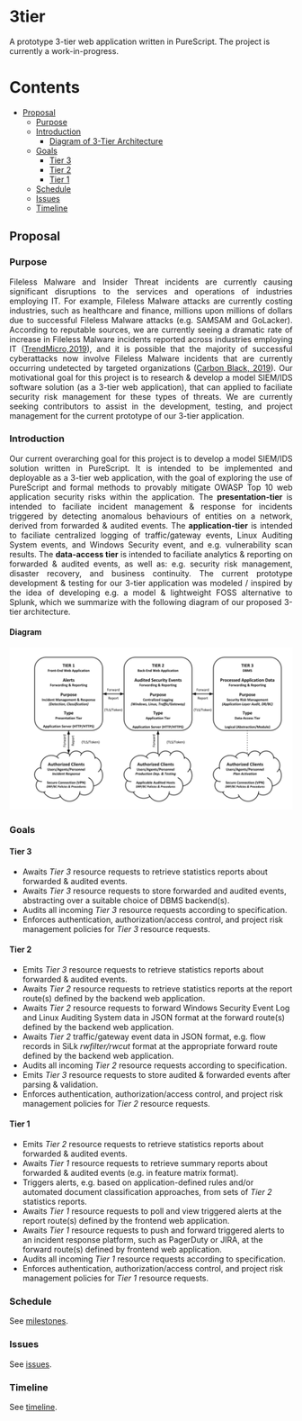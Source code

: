# 3tier
A prototype 3-tier web application written in PureScript. The project is currently a work-in-progress. 

# Contents
- [Proposal](#proposal)
  * [Purpose](#purpose)
  * [Introduction](#introduction)
    * [Diagram of 3-Tier Architecture](#diagram) 
  * [Goals](#goals)
    * [Tier 3](#tier-3)
    * [Tier 2](#tier-2)
    * [Tier 1](#tier-1)
  * [Schedule](#schedule)
  * [Issues](#issues)
  * [Timeline](#timeline)

## Proposal

### Purpose

<p align="justify">
Fileless Malware and Insider Threat incidents are currently causing significant disruptions to the services and operations of industries employing IT. For example, Fileless Malware attacks are currently costing industries, such as healthcare and finance, millions upon millions of dollars due to successful Fileless Malware attacks (e.g. SAMSAM and GoLacker). According to reputable sources, we are currently seeing a dramatic rate of increase in Fileless Malware incidents reported across industries employing IT (<a href="https://www.trendmicro.com/vinfo/us/security/news/security-technology/risks-under-the-radar-understanding-fileless-threats">TrendMicro,2019</a>), and it is possible that the majority of successful cyberattacks now involve Fileless Malware incidents that are currently occurring undetected by targeted organizations (<a href="https://www.carbonblack.com/resources/definitions/what-is-fileless-malware/">Carbon Black, 2019</a>). Our motivational goal for this project is to research & develop a model SIEM/IDS software solution (as a 3-tier web application), that can applied to faciliate security risk management for these types of threats. We are currently seeking contributors to assist in the development, testing, and project management for the current prototype of our 3-tier application. 
</p>

### Introduction

<p align="justify">
Our current overarching goal for this project is to develop a model SIEM/IDS solution written in PureScript.
It is intended to be implemented and deployable as a 3-tier web application, with the goal of exploring the use of PureScript and formal methods to provably mitigate OWASP Top 10 web application security risks within the application.
The <b>presentation-tier</b> is intended to faciliate incident management & response for incidents triggered by detecting anomalous behaviours of entities on a network, derived from forwarded & audited events.
The <b>application-tier</b> is intended to faciliate centralized logging of traffic/gateway events, Linux Auditing System events, and Windows Security event, and e.g. vulnerability scan results.
The <b>data-access tier</b> is intended to faciliate analytics & reporting on forwarded & audited events, as well as:
e.g. security risk management, disaster recovery, and business continuity.
The current prototype development & testing for our 3-tier application  was modeled / inspired by the idea of developing e.g. a model & lightweight FOSS alternative to Splunk, which we summarize with the following diagram of our proposed 3-tier architecture.
</p>

#### Diagram

![Diagram of 3-Tier Architecture](./README/diagram.svg)

### Goals

#### Tier 3

*	Awaits *Tier 3* resource requests to retrieve statistics reports about forwarded & audited events.
*	Awaits *Tier 3* resource requests to store forwarded and audited events, abstracting over a suitable choice of DBMS backend(s).
*	Audits all incoming *Tier 3* resource requests according to specification.
*	Enforces authentication, authorization/access control, and project risk management policies for *Tier 3* resource requests.

#### Tier 2

*	Emits *Tier 3* resource requests to retrieve statistics reports about forwarded & audited events.
*	Awaits *Tier 2* resource requests to retrieve statistics reports at the report route(s) defined by the backend web application.
*	Awaits *Tier 2* resource requests to forward Windows Security Event Log and Linux Auditing System data in JSON format at the forward route(s) defined by the backend web application.
*	Awaits *Tier 2* traffic/gateway event data in JSON format, e.g. flow records in SiLk *rwfilter/rwcut* format at the appropriate forward route defined by the backend web application.
*	Audits all incoming *Tier 2* resource requests according to specification.
*	Emits *Tier 3* resource requests to store audited & forwarded events after parsing & validation.
*	Enforces authentication, authorization/access control, and project risk management policies for *Tier 2* resource requests.

#### Tier 1

*	Emits *Tier 2* resource requests to retrieve statistics reports about forwarded & audited events.
* Awaits *Tier 1* resource requests to retrieve summary reports about forwarded & audited events (e.g. in feature matrix format). 
*	Triggers alerts, e.g. based on application-defined rules and/or automated document classification approaches, from sets of *Tier 2* statistics reports.
*	Awaits *Tier 1* resource requests to poll and view triggered alerts at the report route(s) defined by the frontend web application.
*	Awaits *Tier 1* resource requests to push and forward triggered alerts to an incident response platform, such as PagerDuty or JIRA, at the forward route(s) defined by frontend web application.
*	Audits all incoming *Tier 1* resource requests according to specification.
*	Enforces authentication, authorization/access control, and project risk management policies for *Tier 1* resource requests.

### Schedule

See [milestones](https://github.com/markfarrell/3tier/milestones).

### Issues

See [issues](https://github.com/markfarrell/3tier/issues).

### Timeline

See [timeline](./README/timeline.png).
